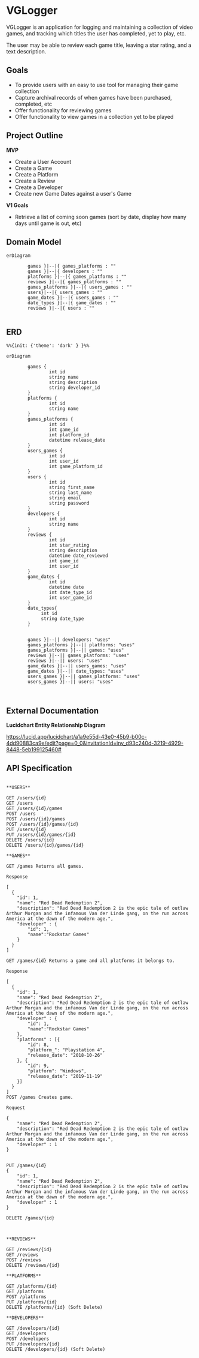 # VGLogger

VGLogger is an application for logging and maintaining a collection of video games, and tracking which titles the user has completed, yet to play, etc.

The user may be able to review each game title, leaving a star rating, and a text description.

## Goals

- To provide users with an easy to use tool for managing their game collection
- Capture archival records of when games have been purchased, completed, etc
- Offer functionality for reviewing games
- Offer functionality to view games in a collection yet to be played

## Project Outline

**MVP**

- Create a User Account
- Create a Game
- Create a Platform
- Create a Review
- Create a Developer
- Create new Game Dates against a user's Game

**V1 Goals**

- Retrieve a list of coming soon games (sort by date, display how many days until game is out, etc)

## Domain Model

``` mermaid
erDiagram

        games }|--|{ games_platforms : ""
        games }|--|{ developers : ""
        platforms }|--|{ games_platforms : "" 
        reviews }|--|{ games_platforms : ""
        games_platforms }|--|{ users_games : ""
        users}|--|{ users_games : ""
        game_dates }|--|{ users_games : ""
        date_types }|--|{ game_dates : ""
        reviews }|--|{ users : ""
        
```

## ERD 
``` mermaid
%%{init: {'theme': 'dark' } }%%

erDiagram

        games {
                int id
                string name                
                string description
                string developer_id
        }
        platforms {
                int id
                string name                
        }
        games_platforms {
                int id
                int game_id
                int platform_id
                datetime release_date
        }
        users_games {
                int id
                int user_id
                int game_platform_id
        }
        users {
                int id
                string first_name
                string last_name
                string email
                string password
        }
        developers {
                int id
                string name
        }
        reviews {
                int id
                int star_rating
                string description
                datetime date_reviewed
                int game_id
                int user_id
        }
        game_dates {
                int id
                datetime date
                int date_type_id
                int user_game_id
        }
        date_types{
             int id
             string date_type
        }
        
        
        games }|--|| developers: "uses"
        games_platforms }|--|| platforms: "uses"
        games_platforms }|--|| games: "uses"
        reviews }|--|| games_platforms: "uses"       
        reviews }|--|| users: "uses"       
        game_dates }|--|| users_games: "uses"        
        game_dates }|--|| date_types: "uses"        
        users_games }|--|| games_platforms: "uses"
        users_games }|--|| users: "uses"



```

## External Documentation

**Lucidchart Entity Relationship Diagram**

https://lucid.app/lucidchart/a1a9e55d-43e0-45b9-b00c-4dd90883ca9e/edit?page=0_0&invitationId=inv_d93c240d-3219-4929-8448-5eb199125460#

## API Specification

```

**USERS**

GET /users/{id}
GET /users
GET /users/{id}/games
POST /users
POST /users/{id}/games
POST /users/{id}/games/{id}
PUT /users/{id}
PUT /users/{id}/games/{id}
DELETE /users/{id}
DELETE /users/{id}/games/{id}

**GAMES**

GET /games Returns all games.

Response

[
  {
    "id": 1,
    "name": "Red Dead Redemption 2",
    "description": "Red Dead Redemption 2 is the epic tale of outlaw Arthur Morgan and the infamous Van der Linde gang, on the run across America at the dawn of the modern age.",
    "developer" : {
        "id": 1,
        "name":"Rockstar Games"
    }
  }
]

GET /games/{id} Returns a game and all platforms it belongs to.

Response 

[
  {
    "id": 1,
    "name": "Red Dead Redemption 2",
    "description": "Red Dead Redemption 2 is the epic tale of outlaw Arthur Morgan and the infamous Van der Linde gang, on the run across America at the dawn of the modern age.",
    "developer" : {
        "id": 1,
        "name":"Rockstar Games"
    },
    "platforms" : [{
        "id": 8,
        "platform_": "Playstation 4",
        "release_date": "2018-10-26"
    }, {
        "id": 9,
        "platform": "Windows",
        "release_date": "2019-11-19"
    }]
  }
]
POST /games Creates game.

Request 

{
    "name": "Red Dead Redemption 2",
    "description": "Red Dead Redemption 2 is the epic tale of outlaw Arthur Morgan and the infamous Van der Linde gang, on the run across America at the dawn of the modern age.",
    "developer" : 1
}


PUT /games/{id}
{
    "id": 1,
    "name": "Red Dead Redemption 2",
    "description": "Red Dead Redemption 2 is the epic tale of outlaw Arthur Morgan and the infamous Van der Linde gang, on the run across America at the dawn of the modern age.",
    "developer" : 1
}

DELETE /games/{id}



**REVIEWS**

GET /reviews/{id}
GET /reviews
POST /reviews
DELETE /reviews/{id}

**PLATFORMS**

GET /platforms/{id}
GET /platforms
POST /platforms
PUT /platforms/{id}
DELETE /platforms/{id} (Soft Delete)

**DEVELOPERS**

GET /developers/{id}
GET /developers
POST /developers
PUT /developers/{id}
DELETE /developers/{id} (Soft Delete)

